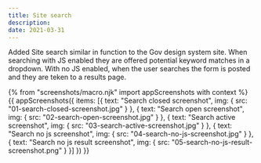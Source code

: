 ```yaml
---
title: Site search
description:
date: 2021-03-31
---
```


Added Site search similar in function to the Gov design system site. When searching with JS enabled they are offered potential keyword matches in a dropdown. With no JS enabled, when the user searches the form is posted and they are teken to a results page. 

{% from "screenshots/macro.njk" import appScreenshots with context %}
{{ appScreenshots({
  items: [{
      text: "Search closed screenshot",
      img: { src: "01-search-closed-screenshot.jpg" }
    }, {
      text: "Search open screenshot",
      img: { src: "02-search-open-screenshot.jpg" }
    }, {
      text: "Search active screenshot",
      img: { src: "03-search-active-screenshot.jpg" }
    }, {
      text: "Search no js screenshot",
      img: { src: "04-search-no-js-screenshot.jpg" }
    }, {
      text: "Search no js result screenshot",
      img: { src: "05-search-no-js-result-screenshot.png" }
    }]
}) }}
